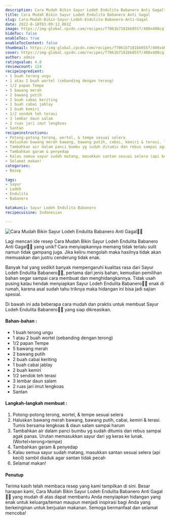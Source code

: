 ```yaml
---
description: Cara Mudah Bikin Sayur Lodeh Endulita Babanero Anti Gagal"
title: Cara Mudah Bikin Sayur Lodeh Endulita Babanero Anti Gagal
slug: Cara-Mudah-Bikin-Sayur-Lodeh-Endulita-Babanero-Anti-Gagal
date: 2022-8-18T03:09:12.063Z
image: https://img-global.cpcdn.com/recipes/f7061b7181bb055f/400x400cq70/photo.jpg
hideToc: false
enableToc: true
enableTocContent: false
thumbnail: https://img-global.cpcdn.com/recipes/f7061b7181bb055f/400x400cq70/photo.jpg
cover: https://img-global.cpcdn.com/recipes/f7061b7181bb055f/400x400cq70/photo.jpg
author: admin
ratingvalue: 4.8
reviewcount: 124
recipeingredient:
- 1 buah terong ungu
- 1 atau 2 buah wortel (sebanding dengan terong)
- 1/2 papan Tempe
- 5 bawang merah
- 2 bawang putih
- 2 buah cabai keriting
- 1 buah cabai jablay
- 2 buah kemiri
- 1/2 sendok teh terasi
- 3 lembar daun salam
- 2 ruas jari imut lengkoas
- Santan
recipeinstructions:
- Potong-potong terong, wortel, & tempe sesuai selera
- Haluskan bawang merah bawang, bawang putih, cabai, kemiri & terasi. Tumis bersama lengkoas & daun salam sampai harum
- Tambahkan air dalam panci bumbu yg sudah ditumis dan rebus sampai agak panas. Urutan memasukkan sayur dari yg keras ke lunak. (Wortel>terong>tempe)
- Tambahkan garam & penyedap
- Kalau semua sayur sudah matang, masukkan santan sesuai selera (api kecil) sambil diaduk agar santan tidak pecah
- Selamat makan!
categories:
- Resep

tags:
- Sayur
- Lodeh
- Endulita
- Babanero

katakunci: Sayur Lodeh Endulita Babanero
recipecuisine: Indonesian

---
```


![Cara Mudah Bikin Sayur Lodeh Endulita Babanero Anti Gagal👩‍🍳](https://img-global.cpcdn.com/recipes/f7061b7181bb055f/400x400cq70/photo.jpg)

Lagi mencari ide resep Cara Mudah Bikin Sayur Lodeh Endulita Babanero Anti Gagal👩‍🍳 yang unik? Cara menyiapkannya memang tidak terlalu sulit namun tidak gampang juga. Jika keliru mengolah maka hasilnya tidak akan memuaskan dan justru cenderung tidak enak.

Banyak hal yang sedikit banyak mempengaruhi kualitas rasa dari Sayur Lodeh Endulita Babanero👩‍🍳, pertama dari jenis bahan, kemudian pemilihan bahan segar sampai cara membuat dan menghidangkannya. Tidak usah pusing kalau hendak menyiapkan Sayur Lodeh Endulita Babanero👩‍🍳 enak di rumah, karena asal sudah tahu triknya maka hidangan ini bisa jadi sajian spesial.

Di bawah ini ada beberapa cara mudah dan praktis untuk membuat Sayur Lodeh Endulita Babanero👩‍🍳 yang siap dikreasikan.

<!--inarticleads1-->

#### Bahan-bahan :

- 1 buah terong ungu
- 1 atau 2 buah wortel (sebanding dengan terong)
- 1/2 papan Tempe
- 5 bawang merah
- 2 bawang putih
- 2 buah cabai keriting
- 1 buah cabai jablay
- 2 buah kemiri
- 1/2 sendok teh terasi
- 3 lembar daun salam
- 2 ruas jari imut lengkoas
- Santan

<!--inarticleads2-->

#### Langkah-langkah membuat :

1. Potong-potong terong, wortel, & tempe sesuai selera
1. Haluskan bawang merah bawang, bawang putih, cabai, kemiri & terasi. Tumis bersama lengkoas & daun salam sampai harum
1. Tambahkan air dalam panci bumbu yg sudah ditumis dan rebus sampai agak panas. Urutan memasukkan sayur dari yg keras ke lunak. (Wortel>terong>tempe)
1. Tambahkan garam & penyedap
1. Kalau semua sayur sudah matang, masukkan santan sesuai selera (api kecil) sambil diaduk agar santan tidak pecah
1. Selamat makan!

#### Penutup

Terima kasih telah membaca resep yang kami tampilkan di sini. Besar harapan kami, Cara Mudah Bikin Sayur Lodeh Endulita Babanero Anti Gagal👩‍🍳 yang mudah di atas dapat membantu Anda menyiapkan hidangan yang enak untuk keluarga/teman maupun menjadi inspirasi bagi Anda yang berkeinginan untuk berjualan makanan. Semoga bermanfaat dan selamat mencoba!